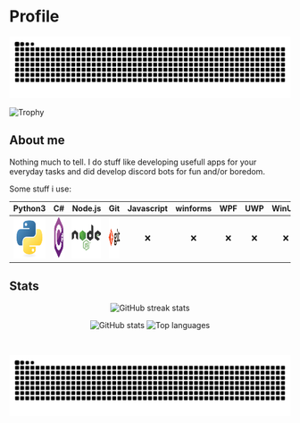 # Profile

<p align="center">
 <img width="1000" src="https://github.com/ahri-sgwc/ahri-sgwc/blob/output/github-contribution-grid-snake-dark.svg" alt="snake"/>
</p>

![Trophy](https://github-profile-trophy.vercel.app/?username=ahri-sgwc&no-frame=true&no-bg=true&theme=discord&column=-1)

## About me

Nothing much to tell. I do stuff like developing usefull apps for your everyday tasks and did develop discord bots for fun and/or boredom.

Some stuff i use:

 | Python3 | C# | Node.js | Git | Javascript | winforms | WPF | UWP | WinUI3 | MDI | VS | VSC | win10 | win11 | 
 | :---: | :---: | :---: | :---: | :---: | :---: | :---: | :---: | :---: | :---: | :---: | :---: | :---: | :---: |
 | <img src="https://github.com/devicons/devicon/blob/master/icons/python/python-original.svg" title="Python"  alt="Python" height="75"/> | <img src="https://github.com/devicons/devicon/blob/master/icons/csharp/csharp-original.svg" title="C#" alt="C#" height="75"/> | <img src="https://github.com/devicons/devicon/blob/master/icons/nodejs/nodejs-original-wordmark.svg" title="Node.js" alt="Node.JS" height="75"/> | <img src="https://github.com/devicons/devicon/blob/master/icons/git/git-original-wordmark.svg" title="Git" alt="Git" height="75"/> | :x: | :x: | :x: | :x: | :x: | :x: | :x: | :x: | :x: | :x: |

## Stats

<p align="center">
  <img width="800" height="220" src="https://streak-stats.demolab.com?user=ahri-sgwc&theme=highcontrast&hide_border=true&border_radius=5&card_width=800" alt="GitHub streak stats">
</p>

<p align="center">
  <img width="600" height="200" src="https://github-readme-stats.vercel.app/api?username=ahri-sgwc&show_icons=true&theme=vision-friendly-dark" alt="GitHub stats">
  <img width="400" height="200" src="https://github-readme-stats.vercel.app/api/top-langs/?username=ahri-sgwc&size_weight=0.15&count_weight=0.5&layout=compact&theme=vision-friendly-dark" alt="Top languages">
</p>

<div id="header" align="center">
  <img src="https://komarev.com/ghpvc/?username=ahri-sgwc&style=for-the-badge&color=green" alt=""/>
</div>

<p align="center">
 <img width="1000" src="https://github.com/ahri-sgwc/ahri-sgwc/blob/output/github-contribution-grid-snake-dark.svg" alt="snake"/>
</p>
